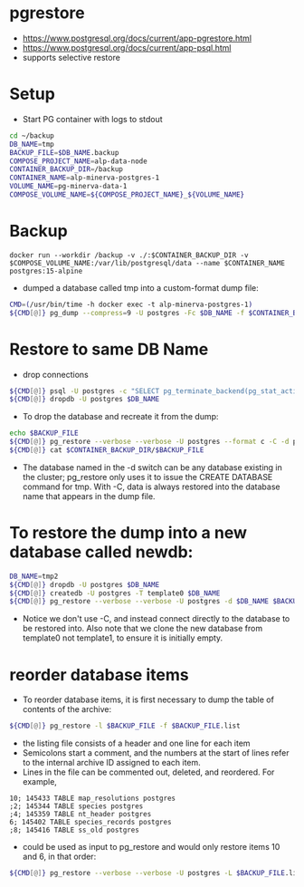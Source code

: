 # pgrestore

- https://www.postgresql.org/docs/current/app-pgrestore.html
- https://www.postgresql.org/docs/current/app-psql.html
- supports selective restore

# Setup

- Start PG container with logs to stdout

```bash
cd ~/backup
DB_NAME=tmp
BACKUP_FILE=$DB_NAME.backup
COMPOSE_PROJECT_NAME=alp-data-node
CONTAINER_BACKUP_DIR=/backup
CONTAINER_NAME=alp-minerva-postgres-1
VOLUME_NAME=pg-minerva-data-1
COMPOSE_VOLUME_NAME=${COMPOSE_PROJECT_NAME}_${VOLUME_NAME}
```

# Backup

```
docker run --workdir /backup -v ./:$CONTAINER_BACKUP_DIR -v $COMPOSE_VOLUME_NAME:/var/lib/postgresql/data --name $CONTAINER_NAME postgres:15-alpine
```

- dumped a database called tmp into a custom-format dump file:

```bash
CMD=(/usr/bin/time -h docker exec -t alp-minerva-postgres-1)
${CMD[@]} pg_dump --compress=9 -U postgres -Fc $DB_NAME -f $CONTAINER_BACKUP_DIR/$BACKUP_FILE
```

# Restore to same DB Name

- drop connections

```bash
${CMD[@]} psql -U postgres -c "SELECT pg_terminate_backend(pg_stat_activity.pid) FROM pg_stat_activity WHERE pg_stat_activity.datname in ('$DB_NAME')";
${CMD[@]} dropdb -U postgres $DB_NAME
```

- To drop the database and recreate it from the dump:

```bash
echo $BACKUP_FILE
${CMD[@]} pg_restore --verbose --verbose -U postgres --format c -C -d postgres $CONTAINER_BACKUP_DIR/$BACKUP_FILE
${CMD[@]} cat $CONTAINER_BACKUP_DIR/$BACKUP_FILE
```

- The database named in the -d switch can be any database existing in the cluster; pg_restore only uses it to issue the CREATE DATABASE command for tmp. With -C, data is always restored into the database name that appears in the dump file.

# To restore the dump into a new database called newdb:

```bash
DB_NAME=tmp2
${CMD[@]} dropdb -U postgres $DB_NAME
${CMD[@]} createdb -U postgres -T template0 $DB_NAME
${CMD[@]} pg_restore --verbose --verbose -U postgres -d $DB_NAME $BACKUP_FILE
```

- Notice we don't use -C, and instead connect directly to the database to be restored into. Also note that we clone the new database from template0 not template1, to ensure it is initially empty.

# reorder database items

- To reorder database items, it is first necessary to dump the table of contents of the archive:

```bash
${CMD[@]} pg_restore -l $BACKUP_FILE -f $BACKUP_FILE.list
```

- the listing file consists of a header and one line for each item
- Semicolons start a comment, and the numbers at the start of lines refer to the internal archive ID assigned to each item.
- Lines in the file can be commented out, deleted, and reordered. For example,

```
10; 145433 TABLE map_resolutions postgres
;2; 145344 TABLE species postgres
;4; 145359 TABLE nt_header postgres
6; 145402 TABLE species_records postgres
;8; 145416 TABLE ss_old postgres
```

- could be used as input to pg_restore and would only restore items 10 and 6, in that order:

```bash
${CMD[@]} pg_restore --verbose --verbose -U postgres -L $BACKUP_FILE.list -d $DB_NAME $BACKUP_FILE
```
